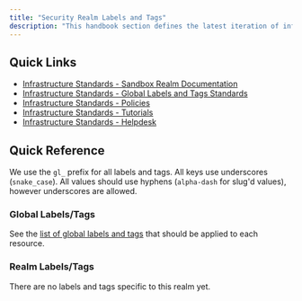 ```yaml
---
title: "Security Realm Labels and Tags"
description: "This handbook section defines the latest iteration of infrastructure standards for AWS and GCP across all departments and groups at Example Company."
---
```


## Quick Links

- [Infrastructure Standards - Sandbox Realm Documentation](/handbook/company/infrastructure-standards/realms/sandbox/)
- [Infrastructure Standards - Global Labels and Tags Standards](/handbook/company/infrastructure-standards/labels-tags/)
- [Infrastructure Standards - Policies](/handbook/infrastructure-standards/policies/)
- [Infrastructure Standards - Tutorials](/handbook/infrastructure-standards/tutorials/)
- [Infrastructure Standards - Helpdesk](/handbook/infrastructure-standards/helpdesk/)

## Quick Reference

We use the `gl_` prefix for all labels and tags. All keys use underscores (`snake_case`). All values should use hyphens (`alpha-dash` for slug'd values), however underscores are allowed.

### Global Labels/Tags

See the [list of global labels and tags](/handbook/company/infrastructure-standards/labels-tags/) that should be applied to each resource.

### Realm Labels/Tags

There are no labels and tags specific to this realm yet.
